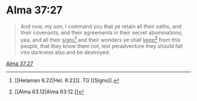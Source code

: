 # Alma 37:27

> And now, my son, I command you that ye retain all their oaths, and their covenants, and their agreements in their secret abominations; yea, and all their <u>signs</u>[^a] and their wonders ye shall <u>keep</u>[^b] from this people, that they know them not, lest peradventure they should fall into darkness also and be destroyed.

[Alma 37:27](https://www.churchofjesuschrist.org/study/scriptures/bofm/alma/37?lang=eng&id=p27#p27)


[^a]: [[Helaman 6.22|Hel. 6:22]]. TG [[Signs]].
[^b]: [[Alma 63.12|Alma 63:12.]]
